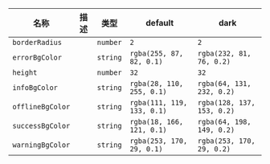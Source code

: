 | 名称 | 描述 | 类型 | default | dark |
|---|---|---|---|---|
| `borderRadius` |  | `number` | `2` | `2` |
| `errorBgColor` |  | `string` | `rgba(255, 87, 82, 0.1)` | `rgba(232, 81, 76, 0.2)` |
| `height` |  | `number` | `32` | `32` |
| `infoBgColor` |  | `string` | `rgba(28, 110, 255, 0.1)` | `rgba(64, 131, 232, 0.2)` |
| `offlineBgColor` |  | `string` | `rgba(111, 119, 133, 0.1)` | `rgba(128, 137, 153, 0.2)` |
| `successBgColor` |  | `string` | `rgba(18, 166, 121, 0.1)` | `rgba(64, 198, 149, 0.2)` |
| `warningBgColor` |  | `string` | `rgba(253, 170, 29, 0.1)` | `rgba(253, 170, 29, 0.2)` |
